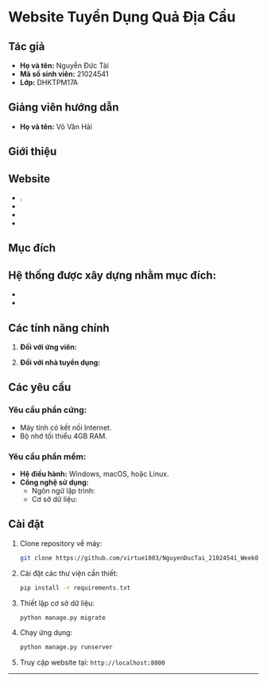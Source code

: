 # Website Tuyển Dụng Quả Địa Cầu

## Tác giả
- **Họ và tên:** Nguyễn Đức Tài
- **Mã số sinh viên:** 21024541
- **Lớp:** DHKTPM17A

## Giảng viên hướng dẫn
- **Họ và tên:** Võ Văn Hải

## Giới thiệu
Website 
- 
- .
- 
- 
- 

## Mục đích
Hệ thống được xây dựng nhằm mục đích:
- 
- 
- 

## Các tính năng chính
1. **Đối với ứng viên:**
   

2. **Đối với nhà tuyển dụng:**
   

## Các yêu cầu
### Yêu cầu phần cứng:
- Máy tính có kết nối Internet.
- Bộ nhớ tối thiểu 4GB RAM.

### Yêu cầu phần mềm:
- **Hệ điều hành:** Windows, macOS, hoặc Linux.
- **Công nghệ sử dụng:**
  - Ngôn ngữ lập trình: 
  - Cơ sở dữ liệu: 
 

## Cài đặt
1. Clone repository về máy:
   ```bash
   git clone https://github.com/virtue1803/NguyenDucTai_21024541_Week05_WWW_02.git
   ```
2. Cài đặt các thư viện cần thiết:
   ```bash
   pip install -r requirements.txt
   ```
3. Thiết lập cơ sở dữ liệu:
   ```bash
   python manage.py migrate
   ```
4. Chạy ứng dụng:
   ```bash
   python manage.py runserver
   ```
5. Truy cập website tại: `http://localhost:8000`

---
